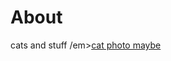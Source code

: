 <body>
		
<div class="container">
<div class="blurb">
<h1>About</h1>
<p></em> cats and stuff /em><a href="/about">cat photo maybe</a></p>
